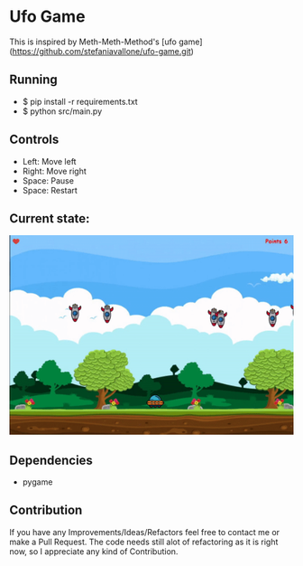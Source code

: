 # Ufo Game

This is inspired by Meth-Meth-Method's [ufo game] (https://github.com/stefaniavallone/ufo-game.git)

## Running

* $ pip install -r requirements.txt
* $ python src/main.py


## Controls

* Left: Move left  
* Right: Move right  
* Space: Pause  
* Space: Restart

## Current state:
![Alt text](./ufogame.gif "Ufo game Start")


## Dependencies	
* pygame	

## Contribution

If you have any Improvements/Ideas/Refactors feel free to contact me or make a Pull Request.
The code needs still alot of refactoring as it is right now, so I appreciate any kind of Contribution.
